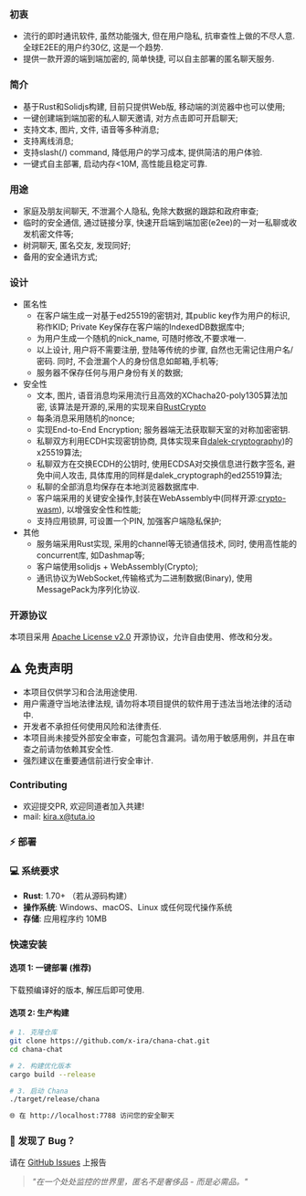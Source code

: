 
### 初衷
- 流行的即时通讯软件, 虽然功能强大, 但在用户隐私, 抗审查性上做的不尽人意. 全球E2EE的用户约30亿,  这是一个趋势.
- 提供一款开源的端到端加密的, 简单快捷, 可以自主部署的匿名聊天服务.

### 简介
- 基于Rust和Solidjs构建, 目前只提供Web版, 移动端的浏览器中也可以使用;
- 一键创建端到端加密的私人聊天邀请, 对方点击即可开启聊天;
- 支持文本, 图片, 文件, 语音等多种消息;
- 支持离线消息;
- 支持slash(/) command, 降低用户的学习成本, 提供简洁的用户体验.
- 一键式自主部署, 启动内存<10M, 高性能且稳定可靠.

### 用途
- 家庭及朋友间聊天, 不泄漏个人隐私, 免除大数据的跟踪和政府审查;
- 临时的安全通信, 通过链接分享, 快速开启端到端加密(e2ee)的一对一私聊或收发机密文件等;
- 树洞聊天, 匿名交友, 发现同好;
- 备用的安全通讯方式;

### 设计
- 匿名性
  + 在客户端生成一对基于ed25519的密钥对, 其public key作为用户的标识, 称作KID; Private Key保存在客户端的IndexedDB数据库中;
  + 为用户生成一个随机的nick_name, 可随时修改,不要求唯一.
  + 以上设计, 用户将不需要注册, 登陆等传统的步骤, 自然也无需记住用户名/密码. 同时, 不会泄漏个人的身份信息如邮箱,手机等;
  + 服务器不保存任何与用户身份有关的数据;
- 安全性
  + 文本, 图片, 语音消息均采用流行且高效的XChacha20-poly1305算法加密, 该算法是开源的,采用的实现来自[RustCrypto](https://github.com/RustCrypto)
  + 每条消息采用随机的nonce;
  + 实现End-to-End Encryption; 服务器端无法获取聊天室的对称加密密钥.
  + 私聊双方利用ECDH实现密钥协商, 具体实现来自[dalek-cryptography](https://github.com/dalek-cryptography))的x25519算法;
  + 私聊双方在交换ECDH的公钥时, 使用ECDSA对交换信息进行数字签名, 避免中间人攻击, 具体库用的同样是dalek_cryptograph的ed25519算法;
  + 私聊的全部消息均保存在本地浏览器数据库中.
  + 客户端采用的关键安全操作,封装在WebAssembly中(同样开源:[crypto-wasm](https://github.com/x-ira/crypto-wasm)), 以增强安全性和性能;
  + 支持应用锁屏, 可设置一个PIN, 加强客户端隐私保护;
- 其他
  + 服务端采用Rust实现, 采用的channel等无锁通信技术, 同时, 使用高性能的concurrent库, 如Dashmap等;
  + 客户端使用solidjs  + WebAssembly(Crypto);
  + 通讯协议为WebSocket,传输格式为二进制数据(Binary), 使用MessagePack为序列化协议.
  
  
### 开源协议
本项目采用 [Apache License v2.0](https://www.apache.org/licenses/LICENSE-2.0) 开源协议，允许自由使用、修改和分发。

## ⚠️ 免责声明
- 本项目仅供学习和合法用途使用.
- 用户需遵守当地法律法规, 请勿将本项目提供的软件用于违法当地法律的活动中.
- 开发者不承担任何使用风险和法律责任.
- 本项目尚未接受外部安全审查，可能包含漏洞。请勿用于敏感用例，并且在审查之前请勿依赖其安全性.
- 强烈建议在重要通信前进行安全审计.

### __Contributing__
- 欢迎提交PR, 欢迎同道者加入共建!
- mail: kira.x@tuta.io

### ⚡ 部署

### 💻 系统要求
- **Rust**: 1.70+ （若从源码构建）
- **操作系统**: Windows、macOS、Linux 或任何现代操作系统
- **存储**: 应用程序约 10MB

### 快速安装

#### 选项 1: 一键部署 (推荐)
下载预编译好的版本, 解压后即可使用.

#### 选项 2: 生产构建
```bash
# 1. 克隆仓库
git clone https://github.com/x-ira/chana-chat.git
cd chana-chat

# 2. 构建优化版本
cargo build --release

# 3. 启动 Chana
./target/release/chana

🌐 在 http://localhost:7788 访问您的安全聊天
```

### 🐛 **发现了 Bug？**
请在 [GitHub Issues](https://github.com/x-ira/arc-chat/issues) 上报告

> *"在一个处处监控的世界里，匿名不是奢侈品 - 而是必需品。"*

